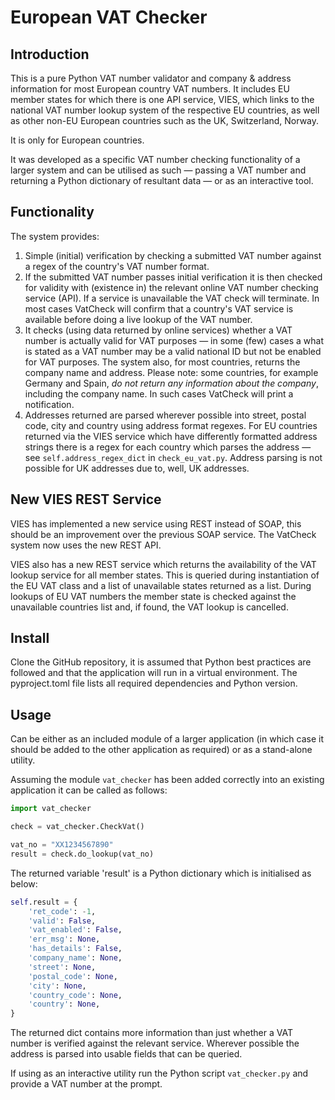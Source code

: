 # European VAT Checker

## Introduction
This is a pure Python VAT number validator and company & address information for most European country VAT numbers. It includes EU member states for which there is one API service, VIES, which links to the national VAT number lookup system of the respective EU countries, as well as other non-EU European countries such as the UK, Switzerland, Norway.

It is only for European countries.

It was developed as a specific VAT number checking functionality of a larger system and can be utilised as such — passing a VAT number and returning a Python dictionary of resultant data — or as an interactive tool.  

## Functionality
The system provides: 

1. Simple (initial) verification by checking a submitted VAT number against a regex of the country's VAT number format.
2. If the submitted VAT number passes initial verification it is then checked for validity with (existence in) the relevant online VAT number checking service (API). If a service is unavailable the VAT check will terminate. In most cases VatCheck will confirm that a country's VAT service is available before doing a live lookup of the VAT number. 
3. It checks (using data returned by online services) whether a VAT number is actually valid for VAT purposes — in some (few) cases a what is stated as a VAT number may be a valid national ID but not be enabled for VAT purposes. The system also, for most countries, returns the company name and address. Please note: some countries, for example Germany and Spain, *do not return any information about the company*, including the company name. In such cases VatCheck will print a notification.
4. Addresses returned are parsed wherever possible into street, postal code, city and country using address format regexes. For EU countries returned via the VIES service which have differently formatted address strings there is a regex for each country which parses the address — see `self.address_regex_dict` in `check_eu_vat.py`. Address parsing is not possible for UK addresses due to, well, UK addresses.    

## New VIES REST Service
VIES has implemented a new service using REST instead of SOAP, this should be an improvement over the previous SOAP service. The VatCheck system now uses the new REST API. 

VIES also has a new REST service which returns the availability of the VAT lookup service for all member states. This is queried during instantiation of the EU VAT class and a list of unavailable states returned as a list. During lookups of EU VAT numbers the member state is checked against the unavailable countries list and, if found, the VAT lookup is cancelled. 

## Install
Clone the GitHub repository, it is assumed that Python best practices are followed and that the application will run in a virtual environment. The pyproject.toml file lists all required dependencies and Python version. 

## Usage
Can be either as an included module of a larger application (in which case it should be added to the other application as required) or as a stand-alone utility.

Assuming the module `vat_checker` has been added correctly into an existing application it can be called as follows: 

```python
import vat_checker

check = vat_checker.CheckVat()

vat_no = "XX1234567890"
result = check.do_lookup(vat_no)
```
The returned variable 'result' is a Python dictionary which is initialised as below:

```python
self.result = {
    'ret_code': -1,
    'valid': False,
    'vat_enabled': False,
    'err_msg': None,
    'has_details': False,
    'company_name': None,
    'street': None,
    'postal_code': None,
    'city': None,
    'country_code': None,
    'country': None,
}
```
The returned dict contains more information than just whether a VAT number is verified against the relevant service. Wherever possible the address is parsed into usable fields that can be queried. 

If using as an interactive utility run the Python script `vat_checker.py` and provide a VAT number at the prompt.

